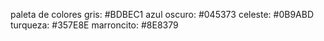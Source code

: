 paleta de colores
    gris: #BDBEC1
    azul oscuro: #045373
    celeste: #0B9ABD
    turqueza: #357E8E
    marroncito: #8E8379